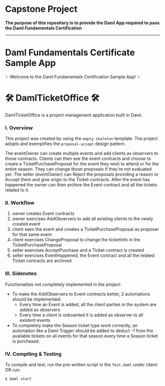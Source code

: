 # Capstone Project

**The purpose of this repository is to provide the Daml App required to pass the Daml Fundamentals Certification**

---

# Daml Fundamentals Certificate Sample App

✨ Welcome to the Daml Fundamentals Certification Sample App! ✨

# 🛠️ DamlTicketOffice 🛠️ 
DamlTicketOffice is a project management application built in Daml.

### I. Overview 
This project was created by using the `empty-skeleton` template. The project adopts and exemplifies the `proposal-accept` design pattern. 

The eventOwner can create multiple events and add clients as observers to those contracts. Clients can then see the event contracts and choose to create a TicketPurchaseProposal for the event they wish to attend or for the entire season. They can change those proposals if they're not evaluated yet. The seller (eventOwner) can Reject the proposals providing a reason or Accept them and give origin to the Ticket contracts. After the event has happened the owner can then archive the Event contract and all the tickets related to it.

### II. Workflow
  1. owner creates Event contracts     
  2. owner exercises AddObservers to add all existing clients to the newly created event
  3. client sees the event and creates a TicketPurchaseProposal as proposer for that same event
  4. client exercises ChangeProposal to change the ticketInfo in the TicketPurchaseProposal
  5. seller exercises AcceptPurchase and a Ticket contract is created
  6. seller exercises EventHappened, the Event contract and all the related Ticket contracts are archived

### III. Sidenotes
Functionalties not completely implemented in the project:
  - To make the AddObservers to Event contracts better, 2 automations should be implemented:
    - Every time an Event is added, all the client parties in the system are added as observers
    - Every time a client is onboarded it is added as observer to all existent events
  - To completely make the Season ticket type work correctly, an automation like a Daml Trigger should be added to deduct -1 from the available tickets on all events for that season every time a Season ticket is purchased.

### IV. Compiling & Testing
To compile and test, run the pre-written script in the `Test.daml` under /daml OR run:
```
$ daml start
```